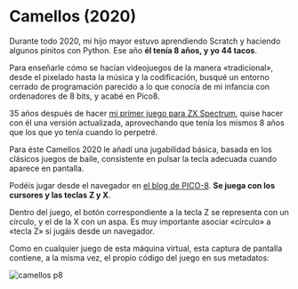 # Camellos (2020)

Durante todo 2020, mi hijo mayor estuvo aprendiendo Scratch y haciendo algunos pinitos con Python. Ese año **él tenía 8 años, y yo 44 tacos**.

Para enseñarle cómo se hacían videojuegos de la manera «tradicional», desde el pixelado hasta la música y la codificación, busqué un entorno cerrado de programación parecido a lo que conocía de mi infancia con ordenadores de 8 bits, y acabé en Pico8.

35 años después de hacer [mi primer juego para ZX Spectrum](https://github.com/Ganso/camellos), quise hacer con él una versión actualizada, aprovechando que tenía los mismos 8 años que los que yo tenía cuando lo perpetré.

Para éste Camellos 2020 le añadí una jugabilidad básica, basada en los clásicos juegos de baile, consistente en pulsar la tecla adecuada cuando aparece en pantalla.

Podéis jugar desde el navegador en [el blog de PICO-8](https://www.lexaloffle.com/bbs/?pid=camellos). **Se juega con los cursores y las teclas Z y X**.

Dentro del juego, el botón correspondiente a la tecla Z se representa con un círculo, y el de la X con un aspa. Es muy importante asociar «círculo» a «tecla Z» si jugáis desde un navegador.

Como en cualquier juego de esta máquina virtual, esta captura de pantalla contiene, a la misma vez, el propio código del juego en sus metadatos:

![camellos p8](https://github.com/Ganso/camellos-2020/assets/1718890/751eb594-7eb3-42f7-b938-92624ea26db6)
